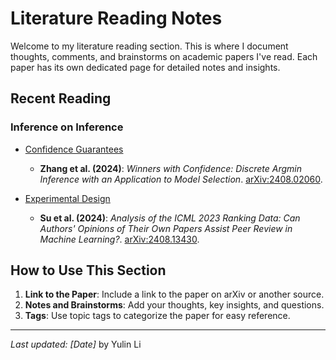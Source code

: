 # Literature Reading Notes

Welcome to my literature reading section. This is where I document thoughts, comments, and brainstorms on academic papers I've read. Each paper has its own dedicated page for detailed notes and insights.

## Recent Reading

### Inference on Inference

- [Confidence Guarantees](./paper-templates/example-paper-1.md)

    - **Zhang et al. (2024)**: *Winners with Confidence: Discrete Argmin Inference with an Application to Model Selection*. [arXiv:2408.02060](https://arxiv.org/abs/2408.02060).

- [Experimental Design](./paper-templates/example-paper-2.md)

    - **Su et al. (2024)**: *Analysis of the ICML 2023 Ranking Data: Can Authors' Opinions of Their Own Papers Assist Peer Review in Machine Learning?*. [arXiv:2408.13430](https://arxiv.org/abs/2408.13430).




## How to Use This Section
1. **Link to the Paper**: Include a link to the paper on arXiv or another source.
2. **Notes and Brainstorms**: Add your thoughts, key insights, and questions.
3. **Tags**: Use topic tags to categorize the paper for easy reference.

---

_Last updated: [Date]_ by Yulin Li